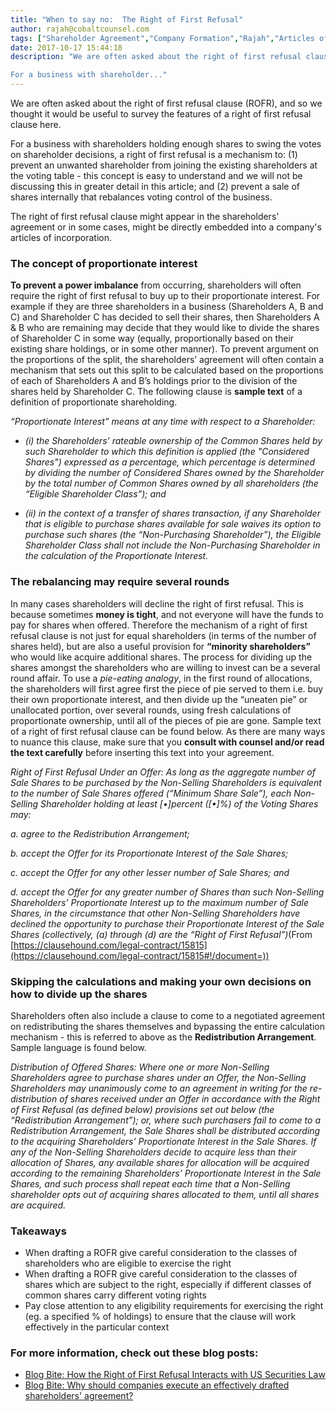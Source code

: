 ```yaml
---
title: "When to say no:  The Right of First Refusal"
author: rajah@cobaltcounsel.com
tags: ["Shareholder Agreement","Company Formation","Rajah","Articles of Incorporation","Canada (ON)","Canada (General)"]
date: 2017-10-17 15:44:18
description: "We are often asked about the right of first refusal clause (ROFR), and so we thought it would be useful to survey the features of a right of first refusal clause here.

For a business with shareholder..."
---
```


We are often asked about the right of first refusal clause (ROFR), and so we thought it would be useful to survey the features of a right of first refusal clause here.

For a business with shareholders holding enough shares to swing the votes on shareholder decisions, a right of first refusal is a mechanism to: (1) prevent an unwanted shareholder from joining the existing shareholders at the voting table - this concept is easy to understand and we will not be discussing this in greater detail in this article; and (2) prevent a sale of shares internally that rebalances voting control of the business.
 
The right of first refusal clause might appear in the shareholders' agreement or in some cases, might be directly embedded into a company's articles of incorporation.


### The concept of proportionate interest

**To prevent a power imbalance** from occurring, shareholders will often require the right of first refusal to buy up to their proportionate interest.   For example if they are three shareholders in a business (Shareholders A, B and C) and Shareholder C has decided to sell their shares, then Shareholders A & B who are remaining may decide that they would like to divide the shares of Shareholder C in some way (equally, proportionally based on their existing share holdings, or in some other manner).  To prevent argument on the proportions of the split, the shareholders’ agreement will often contain a mechanism that sets out this split to be calculated based on the proportions of each of Shareholders A and B’s holdings prior to the division of the shares held by Shareholder C.  The following clause is **sample text** of a definition of proportionate shareholding.

 

 *“Proportionate Interest” means at any time with respect to a Shareholder:*
 
- *(i) the Shareholders’ rateable ownership of the Common Shares held by such Shareholder to which this definition is applied (the "Considered Shares") expressed as a percentage, which percentage is determined by dividing the number of Considered Shares owned by the Shareholder by the total number of Common Shares owned by all shareholders (the “Eligible Shareholder Class”); and*
 
- *(ii) in the context of a transfer of shares transaction, if any Shareholder that is eligible to purchase shares available for sale waives its option to purchase such shares (the “Non-Purchasing Shareholder”), the Eligible Shareholder Class shall not include the Non-Purchasing Shareholder in the calculation of the Proportionate Interest.*

 

### The rebalancing may require several rounds

In many cases shareholders will decline the right of first refusal.  This is because sometimes **money is tight**, and not everyone will have the funds to pay for shares when offered.  Therefore the mechanism of a  right of first refusal clause is not just for equal shareholders (in terms of the number of shares held), but are also a useful provision for **“minority shareholders”** who would like acquire additional shares.  The process for dividing up the shares amongst the shareholders who are willing to invest can be a several round affair.  To use a *pie-eating analogy*, in the first round of allocations, the shareholders will first agree first the piece of pie served to them i.e. buy their own proportionate interest, and then divide up the “uneaten pie” or unallocated portion, over several rounds, using fresh calculations of proportionate ownership, until all of the pieces of pie are gone. Sample text of a right of first refusal clause can be found below. As there are many ways to nuance this clause, make sure that you **consult with counsel and/or read the text carefully** before inserting this text into your agreement.

 

*Right of First Refusal Under an Offer: As long as the aggregate number of Sale Shares to be purchased by the Non-Selling Shareholders is equivalent to the number of Sale Shares offered (“Minimum Share Sale”), each Non-Selling Shareholder holding at least [•]percent ([•]%) of the Voting Shares may:*

*a.  agree to the Redistribution Arrangement;*

*b. accept the Offer for its Proportionate Interest of the Sale Shares;*

*c. accept the Offer for any other lesser number of Sale Shares; and*

*d. accept the Offer for any greater number of Shares than such Non-Selling Shareholders' Proportionate Interest up to the maximum number of Sale Shares, in the circumstance that other Non-Selling Shareholders have declined the opportunity to purchase their Proportionate Interest of the Sale Shares (collectively, (a) through (d) are the “Right of First Refusal”)*(From [https://clausehound.com/legal-contract/15815](https://clausehound.com/legal-contract/15815#!/document=))

 

 

 

### Skipping the calculations and making your own decisions on how to divide up the shares

Shareholders often also include a clause to come to a negotiated agreement on redistributing the shares themselves and bypassing the entire calculation mechanism - this is referred to above as the **Redistribution Arrangement**.  Sample language is found below.

 

*Distribution of Offered Shares: Where one or more Non-Selling Shareholders agree to purchase shares under an Offer, the Non-Selling Shareholders may unanimously come to an agreement in writing for the re-distribution of shares received under an Offer in accordance with the Right of First Refusal (as defined below) provisions set out below (the “Redistribution Arrangement”); or, where such purchasers fail to come to a Redistribution Arrangement, the Sale Shares shall be distributed according to the acquiring Shareholders’ Proportionate Interest in the Sale Shares. If any of the Non-Selling Shareholders decide to acquire less than their allocation of Shares, any available shares for allocation will be acquired according to the remaining Shareholders’ Proportionate Interest in the Sale Shares, and such process shall repeat each time that a Non-Selling shareholder opts out of acquiring shares allocated to them, until all shares are acquired.*

 

 

### Takeaways
- When drafting a ROFR give careful consideration to the classes of shareholders who are eligible to exercise the right 
- When drafting a ROFR give careful consideration to the classes of shares which are subject to the right, especially if different classes of common shares carry different voting rights
- Pay close attention to any eligibility requirements for exercising the right (eg. a specified % of holdings) to ensure that the clause will work effectively in the particular context


### For more information, check out these blog posts:
- [Blog Bite: How the Right of First Refusal Interacts with US Securities Law](https://blog.clausehound.com/blog-bite-how-the-right-of-first-refusal-interacts-with-us-securities-law/)
-  [Blog Bite: Why should companies execute an effectively drafted shareholders' agreement?]( https://blog.clausehound.com/blog-bite-why-should-companies-execute-an-effectively-drafted-shareholders-agreement/)
